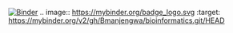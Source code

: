 [![Binder](https://mybinder.org/badge_logo.svg)](https://mybinder.org/v2/gh/Bmanjengwa/bioinformatics.git/HEAD)
.. image:: https://mybinder.org/badge_logo.svg
 :target: https://mybinder.org/v2/gh/Bmanjengwa/bioinformatics.git/HEAD
